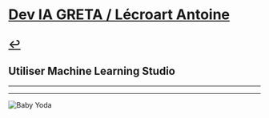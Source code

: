 # [Dev IA GRETA / Lécroart Antoine](https://github.com/Dev-IA-2024/antoine.lecroart)

[↩️](..)
---

## Utiliser Machine Learning Studio

---
---
![Baby Yoda](https://images3.alphacoders.com/110/1108129.jpg)
